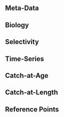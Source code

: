 ## Meta-Data

## Biology

## Selectivity

## Time-Series

## Catch-at-Age

## Catch-at-Length

## Reference Points


